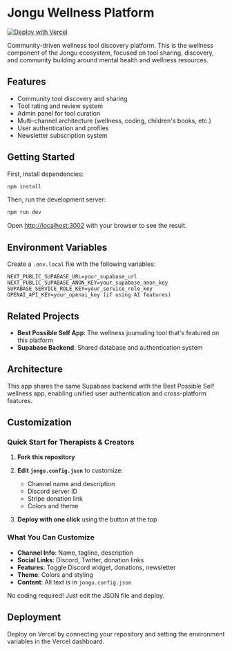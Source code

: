 # Jongu Wellness Platform

[![Deploy with Vercel](https://vercel.com/button)](https://vercel.com/new/clone?repository-url=https://github.com/PlayfulProcess/jongu-wellness&env=NEXT_PUBLIC_SUPABASE_URL,NEXT_PUBLIC_SUPABASE_ANON_KEY,SUPABASE_SERVICE_ROLE_KEY,RESEND_API_KEY,ADMIN_PASSWORD&envDescription=Required%20environment%20variables&envLink=https://github.com/PlayfulProcess/jongu-wellness%23environment-variables)

Community-driven wellness tool discovery platform. This is the wellness component of the Jongu ecosystem, focused on tool sharing, discovery, and community building around mental health and wellness resources.

## Features

- Community tool discovery and sharing
- Tool rating and review system
- Admin panel for tool curation
- Multi-channel architecture (wellness, coding, children's books, etc.)
- User authentication and profiles
- Newsletter subscription system

## Getting Started

First, install dependencies:

```bash
npm install
```

Then, run the development server:

```bash
npm run dev
```

Open [http://localhost:3002](http://localhost:3002) with your browser to see the result.

## Environment Variables

Create a `.env.local` file with the following variables:

```
NEXT_PUBLIC_SUPABASE_URL=your_supabase_url
NEXT_PUBLIC_SUPABASE_ANON_KEY=your_supabase_anon_key
SUPABASE_SERVICE_ROLE_KEY=your_service_role_key
OPENAI_API_KEY=your_openai_key (if using AI features)
```

## Related Projects

- **Best Possible Self App**: The wellness journaling tool that's featured on this platform
- **Supabase Backend**: Shared database and authentication system

## Architecture

This app shares the same Supabase backend with the Best Possible Self wellness app, enabling unified user authentication and cross-platform features.

## Customization

### Quick Start for Therapists & Creators

1. **Fork this repository** 
2. **Edit `jongu.config.json`** to customize:
   - Channel name and description
   - Discord server ID
   - Stripe donation link
   - Colors and theme

3. **Deploy with one click** using the button at the top

### What You Can Customize

- **Channel Info**: Name, tagline, description
- **Social Links**: Discord, Twitter, donation links  
- **Features**: Toggle Discord widget, donations, newsletter
- **Theme**: Colors and styling
- **Content**: All text is in `jongu.config.json`

No coding required! Just edit the JSON file and deploy.

## Deployment

Deploy on Vercel by connecting your repository and setting the environment variables in the Vercel dashboard.